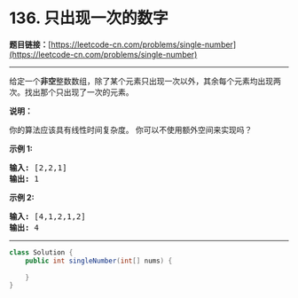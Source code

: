 # 136. 只出现一次的数字

**题目链接：**[https://leetcode-cn.com/problems/single-number](https://leetcode-cn.com/problems/single-number)

---

<div class="content__1Y2H">
 <div class="notranslate">
  <p>给定一个<strong>非空</strong>整数数组，除了某个元素只出现一次以外，其余每个元素均出现两次。找出那个只出现了一次的元素。</p> 
  <p><strong>说明：</strong></p> 
  <p>你的算法应该具有线性时间复杂度。 你可以不使用额外空间来实现吗？</p> 
  <p><strong>示例 1:</strong></p> 
  <pre class="language-text"><strong>输入:</strong> [2,2,1]
<strong>输出:</strong> 1
</pre> 
  <p><strong>示例&nbsp;2:</strong></p> 
  <pre class="language-text"><strong>输入:</strong> [4,1,2,1,2]
<strong>输出:</strong> 4</pre> 
 </div>
</div>

---

```java
class Solution {
    public int singleNumber(int[] nums) {
        
    }
}
```